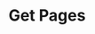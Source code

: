 ---
title: Get Pages
excerpt: |-
  List of all pages in the system.

  Required scopes:
  + **read**
api:
  file: lolzteam-public-api-forum.json
  operationId: Pages.List
deprecated: false
hidden: false
metadata:
  title: ''
  description: ''
  robots: index
next:
  description: ''
---